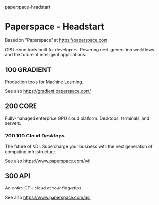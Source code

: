 paperspace-headstart
# Paperspace - Headstart

Based on "Paperspace" at https://paperspace.com

GPU cloud tools built for developers. Powering next-generation workflows and the future of intelligent applications.

## 100 GRADIENT
Production tools for Machine Learning.

See also https://gradient.paperspace.com/

## 200 CORE
Fully-managed enterprise GPU cloud platform. Desktops, terminals, and servers.

### 200.100 Cloud Desktops
The future of VDI. Supercharge your business with the next generation of computing infrastructure.

See also https://www.paperspace.com/vdi

## 300 API
An entire GPU cloud at your fingertips

See also https://www.paperspace.com/api
